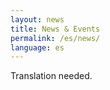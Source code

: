 ```yaml
---
layout: news
title: News & Events
permalink: /es/news/
language: es
---
```


Translation needed.
